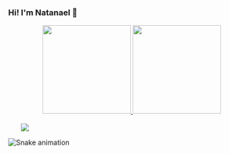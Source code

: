 ### Hi! I'm Natanael 👋

<div align="center">
  <a href="https://github.com/natanaelsantosbr">
  <img height="180em" src="https://github-readme-stats.vercel.app/api?username=natanaelsantosbr&show_icons=true&theme=dracula&include_all_commits=true&count_private=true"/>
  <img height="180em" src="https://github-readme-stats.vercel.app/api/top-langs/?username=natanaelsantosbr&layout=compact&langs_count=7&theme=dracula"/>
</div>
  
</div>
<br/>
  <a href="https://www.linkedin.com/in/natanael-santos-5b455148/" target="_blank"><img src="https://img.shields.io/badge/-LinkedIn-%230077B5?style=for-the-badge&logo=linkedin&logoColor=white" target="_blank" style="margin-left: 26px;"></a> 
 
  ![Snake animation](https://github.com/natanaelsantosbr/natanaelsantosbr/blob/output/github-contribution-grid-snake.svg)
 
</div>
 

  
